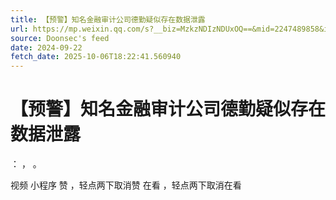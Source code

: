 ```yaml
---
title: 【预警】知名金融审计公司德勤疑似存在数据泄露
url: https://mp.weixin.qq.com/s?__biz=MzkzNDIzNDUxOQ==&mid=2247489858&idx=4&sn=37a17f690d111ba8f2a6c00f73ef59c1
source: Doonsec's feed
date: 2024-09-22
fetch_date: 2025-10-06T18:22:41.560940
---
```


# 【预警】知名金融审计公司德勤疑似存在数据泄露

：
，
。

视频
小程序
赞
，轻点两下取消赞
在看
，轻点两下取消在看